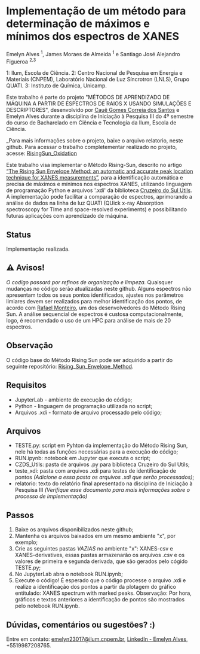 # Implementação de um método para determinação de máximos e mínimos dos espectros de XANES

Emelyn Alves <sup>1</sup>, James Moraes de Almeida <sup>1</sup> e Santiago José Alejandro Figueroa <sup>2,3</sup>

1: Ilum, Escola de Ciência. 
2: Centro Nacional de Pesquisa em Energia e Materiais (CNPEM), Laboratório Nacional de Luz Síncrotron (LNLS), Grupo QUATI. 
3: Instituto de Química, Unicamp. 

Este trabalho é parte do projeto "MÉTODOS DE APRENDIZADO DE MÁQUINA A PARTIR DE ESPECTROS DE RAIOS X USANDO SIMULAÇÕES E DESCRIPTORES", desenvolvido por [Cauê Gomes Correia dos Santos](https://github.com/CaueSantos1812) e Emelyn Alves durante a disciplina de Iniciação à Pesquisa III do 4º semestre do curso de Bacharelado em Ciência e Tecnologia da Ilum, Escola de Ciência. 

_Para mais informações sobre o projeto, baixe o arquivo relatorio, neste github. Para acessar o trabalho completementar realizado no projeto, acesse: [RisingSun_Oxidation](https://github.com/CaueSantos1812/RisingSun_Oxidation)

Este trabalho visa implementar o Método Rising-Sun, descrito no artigo [“The Rising Sun Envelope Method: an automatic and accurate peak location technique for XANES measurements”](https://pubs.acs.org/doi/epdf/10.1021/acs.jpca.9b11712?ref=article_openPDF), para a identificação automática e precisa de máximos e mínimos nos espectros XANES, utilizando linguagem de programação Python e arquivos '.xdi' da biblioteca [Cruzeiro do Sul Utils](https://github.com/jamesmalmeida/Cruzeiro-do-Sul-Utils). A implementação pode facilitar a comparação de espectros, aprimorando a análise de dados na linha de luz QUATI (QUick x-ray Absorption spectroscopy for TIme and space-resolved experiments) e possibilitando futuras aplicações com aprendizado de máquina.

## Status 
Implementação realizada. 

## ⚠️ Avisos!
*O codigo passará por refinos de organização e limpeza.* Quaisquer mudanças no código serão atualizadas neste github. Alguns espectros não apresentam todos os seus pontos identificados, ajustes nos parâmetros limiares devem ser realizados para melhor identificação dos pontos, de acordo com [Rafael Monteiro](https://github.com/rafael-a-monteiro-math), um dos desenvolvedores do Método Rising Sun. A análise sequencial de espectros é custosa computacionalmente, logo, é recomendado o uso de um HPC para análise de mais de 20 espectros. 

## Observação
O código base do Método Rising Sun pode ser adquirido a partir do seguinte repositório: [Rising_Sun_Envelope_Method](https://github.com/rafael-a-monteiro-math/Rising_Sun_Envelope_Method). 

## Requisitos 
- JupyterLab - ambiente de execução do código;
- Python - linguagem de programação utilizada no script; 
- Arquivos .xdi - formato de arquivo processado pelo código;

##  Arquivos
- TESTE.py: script em Pyhton da implementação do Método Rising Sun, nele há todas as funções necessárias para a execução do código;
- RUN.ipynb: notebook em Jupyter que executa o script;
- CZDS_Utils: pasta de arquivos .py para biblioteca Cruzeiro do Sul Utils; 
- teste_xdi: pasta com arquivos .xdi para testes de identificação de pontos _(Adicione a essa pasta os arquivos .xdi que serão processados)_;
- relatorio: texto do relatório final apresentado na disciplina de Iniciação à Pesquisa III _(Verifique esse documento para mais informações sobre o processo de implementação)_

## Passos 
1. Baixe os arquivos disponibilizados neste github;
2. Mantenha os arquivos baixados em um mesmo ambiente "x", por exemplo;
3. Crie as seguintes pastas *VAZIAS* no ambiente "x": XANES-csv e XANES-derivatives, essas pastas armazenarão os arquivos .csv e os valores de primeira e segunda derivada, que são gerados pelo cógido TESTE.py;
4. No JupyterLab abra o notebook RUN.ipynb;
5. Execute o código! É esperado que o código processe o arquivo .xdi e realize a identificação dos pontos a partir da plotagem do gráfico entitulado: XANES spectrum with marked peaks. Observação: Por hora, gráficos e textos anteriores a identificação de pontos são mostrados pelo notebook RUN.ipynb.

## Dúvidas, comentários ou sugestões? :)
Entre em contato: emelyn23017@ilum.cnpem.br, [LinkedIn - Emelyn Alves](https://www.linkedin.com/in/emelyn-alves-5362532a0/), +5519987208765. 
